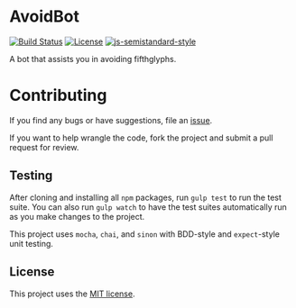 # AvoidBot
[![Build Status](https://img.shields.io/travis/TadeoKondrak/AvoidBot.svg?style=flat-square)](https://travis-ci.org/TadeoKondrak/AvoidBot)
[![License](https://img.shields.io/badge/license-MIT-blue.svg?style=flat-square)](https://opensource.org/licenses/MIT)
[![js-semistandard-style](https://img.shields.io/badge/code%20style-semistandard-brightgreen.svg?style=flat-square)](https://github.com/Flet/semistandard)

A bot that assists you in avoiding fifthglyphs.

# Contributing
If you find any bugs or have suggestions, file an [issue](https://github.com/TadeoKondrak/AvoidBot/issues).

If you want to help wrangle the code, fork the project and submit a pull request for review.

## Testing
After cloning and installing all `npm` packages, run `gulp test` to run the test suite.
You can also run `gulp watch` to have the test suites automatically run as you make changes to the project.

This project uses `mocha`, `chai`, and `sinon` with BDD-style and `expect`-style unit testing.

## License
This project uses the [MIT license](https://github.com/TadeoKondrak/AvoidBot/blob/master/LICENSE).
